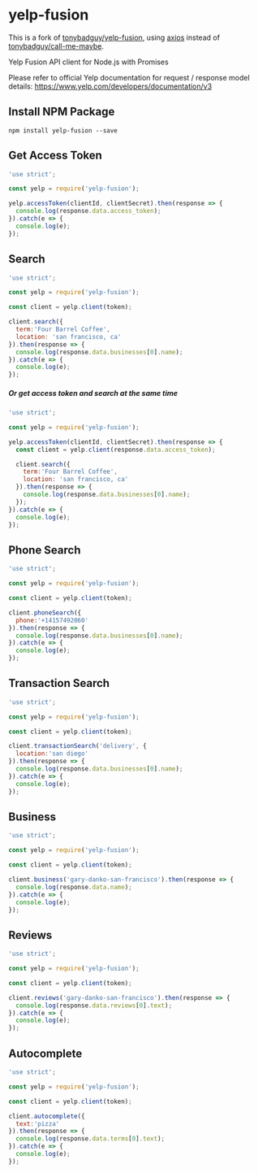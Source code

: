 # yelp-fusion

This is a fork of [tonybadguy/yelp-fusion](https://github.com/tonybadguy/yelp-fusion), using [axios](https://github.com/mzabriskie/axios)
instead of [tonybadguy/call-me-maybe](https://github.com/tonybadguy/call-me-maybe).

Yelp Fusion API client for Node.js with Promises

Please refer to official Yelp documentation for request / response model details:
https://www.yelp.com/developers/documentation/v3

## Install NPM Package
```
npm install yelp-fusion --save
```

## Get Access Token
```javascript
'use strict';

const yelp = require('yelp-fusion');

yelp.accessToken(clientId, clientSecret).then(response => {
  console.log(response.data.access_token);
}).catch(e => {
  console.log(e);
});
```

## Search
```javascript
'use strict';

const yelp = require('yelp-fusion');

const client = yelp.client(token);

client.search({
  term:'Four Barrel Coffee',
  location: 'san francisco, ca'
}).then(response => {
  console.log(response.data.businesses[0].name);
}).catch(e => {
  console.log(e);
});
```


##### Or get access token and search at the same time
```javascript
'use strict';

const yelp = require('yelp-fusion');

yelp.accessToken(clientId, clientSecret).then(response => {
  const client = yelp.client(response.data.access_token);

  client.search({
    term:'Four Barrel Coffee',
    location: 'san francisco, ca'
  }).then(response => {
    console.log(response.data.businesses[0].name);
  });
}).catch(e => {
  console.log(e);
});

```

## Phone Search
```javascript
'use strict';

const yelp = require('yelp-fusion');

const client = yelp.client(token);

client.phoneSearch({
  phone:'+14157492060'
}).then(response => {
  console.log(response.data.businesses[0].name);
}).catch(e => {
  console.log(e);
});
```

## Transaction Search
```javascript
'use strict';

const yelp = require('yelp-fusion');

const client = yelp.client(token);

client.transactionSearch('delivery', {
  location:'san diego'
}).then(response => {
  console.log(response.data.businesses[0].name);
}).catch(e => {
  console.log(e);
});
```

## Business
```javascript
'use strict';

const yelp = require('yelp-fusion');

const client = yelp.client(token);

client.business('gary-danko-san-francisco').then(response => {
  console.log(response.data.name);
}).catch(e => {
  console.log(e);
});
```

## Reviews
```javascript
'use strict';

const yelp = require('yelp-fusion');

const client = yelp.client(token);

client.reviews('gary-danko-san-francisco').then(response => {
  console.log(response.data.reviews[0].text);
}).catch(e => {
  console.log(e);
});
```

## Autocomplete
```javascript
'use strict';

const yelp = require('yelp-fusion');

const client = yelp.client(token);

client.autocomplete({
  text:'pizza'
}).then(response => {
  console.log(response.data.terms[0].text);
}).catch(e => {
  console.log(e);
});
```

